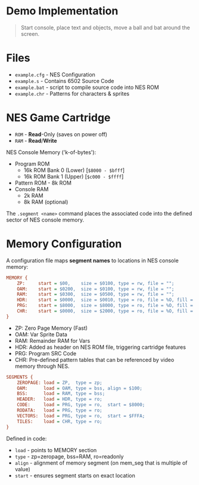 # Demo Implementation
> Start console, place text and objects, move a ball and bat around the screen.

# Files

- `example.cfg` - NES Configuration
- `example.s` - Contains 6502 Source Code
- `example.bat` - script to compile source code into NES ROM
- `example.chr` - Patterns for characters & sprites

# NES Game Cartridge

- `ROM` - **Read**-Only (saves on power off)
- `RAM` - **Read**/**Write**

NES Console Memory ('k-of-bytes'):
- Program ROM
    - 16k ROM Bank 0 (Lower) [`$8000 - $bfff`]
    - 16k ROM Bank 1 (Upper) [`$c000 - $ffff`]
- Pattern ROM - 8k ROM
- Console RAM
    - 2k RAM
    - 8k RAM (optional)

The `.segment <name>` command places the associated code into the defined sector of NES console memory.

# Memory Configuration

A configuration file maps **segment names** to locations in NES console memory:
```cfg
MEMORY {
    ZP:     start = $00,    size = $0100, type = rw, file = "";
    OAM:    start = $0200,  size = $0100, type = rw, file = "";
    RAM:    start = $0300,  size = $0500, type = rw, file = "";
    HDR:    start = $0000,  size = $0010, type = ro, file = %O, fill = yes, fillval = $00;
    PRG:    start = $8000,  size = $8000, type = ro, file = %O, fill = yes, fillval = $00;
    CHR:    start = $0000,  size = $2000, type = ro, file = %O, fill = yes, fillval = $00;
}
```
- ZP: Zero Page Memory (Fast)
- OAM: Var Sprite Data
- RAM: Remainder RAM for Vars
- HDR: Added as header on NES ROM file, triggering cartridge features
- PRG: Program SRC Code
- CHR: Pre-defined pattern tables that can be referenced by video memory through NES.
```cfg
SEGMENTS {
    ZEROPAGE: load = ZP,  type = zp;
    OAM:      load = OAM, type = bss, align = $100;
    BSS:      load = RAM, type = bss;
    HEADER:   load = HDR, type = ro;
    CODE:     load = PRG, type = ro,  start = $8000;
    RODATA:   load = PRG, type = ro;
    VECTORS:  load = PRG, type = ro,  start = $FFFA;
    TILES:    load = CHR, type = ro;
}
```
Defined in code:
- `load` - points to MEMORY section
- `type` - zp=zeropage, bss=RAM, ro=readonly
- `align` - alignment of memory segment (on mem_seg that is multiple of value)
- `start` - ensures segment starts on exact location
